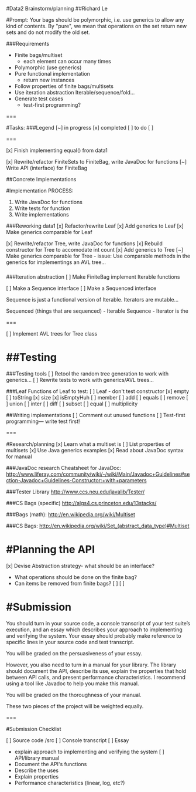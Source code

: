 #Data2 Brainstorm/planning
##Richard Le

#Prompt:
Your bags should be polymorphic, i.e. use generics to allow any kind of contents. By "pure", we mean that operations on the set return new sets and do not modify the old set.

###Requirements
- Finite bags/multiset
  - each element can occur many times
- Polymorphic (use generics)
- Pure functional implementation
  - return new instances
- Follow properties of finite bags/multisets
- Use iteration abstraction Iterable/sequence/fold...
- Generate test cases
  - test-first programming?

===

#Tasks:
###Legend
[~] in progress
[x] completed
[ ] to do
[ ] 

===


[x] Finish implementing equal() from data1

[x] Rewrite/refactor FiniteSets to FiniteBag, write JavaDoc for functions
[~] Write API (interface) for FiniteBag

##Concrete Implementations

#Implementation PROCESS:
1. Write JavaDoc for functions
2. Write tests for function
3. Write implementations

###Reworking data1
[x] Refactor/rewrite Leaf
[x] Add generics to Leaf
[x] Make generics comparable for Leaf

[x] Rewrite/refactor Tree, write JavaDoc for functions
[x] Rebuild constructor for Tree to accomodate int count
[x] Add generics to Tree
[~] Make generics comparable for Tree
	- issue: Use comparable methods in the generics for implementings an AVL 
	tree...

###

###Iteration abstraction
[ ] Make FiniteBag implement Iterable functions

[ ] Make a Sequence interface
[ ] Make a Sequenced interface

Sequence is just a functional version of Iterable. 
Iterators are mutable...

Sequenced (things that are sequenced) - Iterable
Sequence - Iterator is the 

=== 

[ ] Implement AVL trees for Tree class


##Testing
===

###Testing tools
[ ] Retool the random tree generation to work with generics...
[ ] Rewrite tests to work with generics/AVL trees...

###Leaf
Functions of Leaf to test:
[ ] Leaf 
    - don't test constructor
[x] empty
[ ] toString
[x] size
[x] isEmptyHuh
[ ] member
[ ] add
[ ] equals
[ ] remove
[ ] union
[ ] inter
[ ] diff
[ ] subset
[ ] equal
[ ] multiplicity

##Writing implementations
[ ] Comment out unused functions
[ ] Test-first programming— write test first!

===

#Research/planning
[x] Learn what a multiset is
[ ] List properties of multisets
[x] Use Java generics examples
[x] Read about JavaDoc syntax for manual

###JavaDoc research
Cheatsheet for JavaDoc:
http://www.liferay.com/community/wiki/-/wiki/Main/Javadoc+Guidelines#section-Javadoc+Guidelines-Constructor:+with+parameters

###Tester Library
http://www.ccs.neu.edu/javalib/Tester/

###CS Bags (specific)
http://algs4.cs.princeton.edu/13stacks/

###Bags (math):
http://en.wikipedia.org/wiki/Multiset

###CS Bags:
http://en.wikipedia.org/wiki/Set_(abstract_data_type)#Multiset

#Planning the API
===
[x] Devise Abstraction strategy- what should be an interface?
  - What operations should be done on the finite bag?
  - Can items be removed from finite bags?
[ ] 
[ ] 


#Submission
===

You should turn in your source code, a console transcript of your test suite’s execution, and an essay which describes your approach to implementing and verifying the system. Your essay should probably make reference to specific lines in your source code and test transcript.

You will be graded on the persuasiveness of your essay.

However, you also need to turn in a manual for your library. The library should document the API, describe its use, explain the properties that hold between API calls, and present performance characteristics. I recommend using a tool like Javadoc to help you make this manual.

You will be graded on the thoroughness of your manual.

These two pieces of the project will be weighted equally.

===

#Submission Checklist

[ ] Source code /src
[ ] Console transcript
[ ] Essay
  - explain approach to implementing and verifying the system
[ ] API/library manual
  - Document the API's functions
  - Describe the uses
  - Explain properties
  - Performance characteristics (linear, log, etc?)

